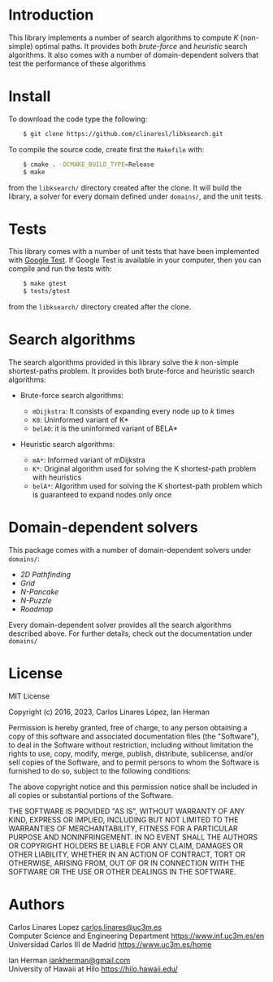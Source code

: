 # Introduction #

This library implements a number of search algorithms to compute *K*
(non-simple) optimal paths. It provides both *brute-force* and *heuristic*
search algorithms. It also comes with a number of domain-dependent solvers that
test the performance of these algorithms


# Install #

To download the code type the following:

``` sh
    $ git clone https://github.com/clinaresl/libksearch.git
```

To compile the source code, create first the `Makefile` with:

``` sh
    $ cmake . -DCMAKE_BUILD_TYPE=Release
    $ make
```

from the `libksearch/` directory created after the clone. It will build the
library, a solver for every domain defined under `domains/`, and the unit tests.

# Tests #

This library comes with a number of unit tests that have been implemented with
[Google Test](https://github.com/google/googletest). If Google Test is available
in your computer, then you can compile and run the tests with:

``` sh
    $ make gtest
    $ tests/gtest
```

from the `libksearch/` directory created after the clone.

# Search algorithms #

The search algorithms provided in this library solve the *k* non-simple
shortest-paths problem. It provides both brute-force and heuristic search
algorithms:

* Brute-force search algorithms:

  + `mDijkstra`: It consists of expanding every node up to *k* times
  + `K0`: Uninformed variant of K*
  + `belA0`: it is the uninformed variant of BELA*

* Heuristic search algorithms:

  * `mA*`: Informed variant of mDijkstra
  + `K*`: Original algorithm used for solving the K shortest-path problem with heuristics
  + `belA*`: Algorithm used for solving the K shortest-path problem which is guaranteed to expand nodes only once

# Domain-dependent solvers #

This package comes with a number of domain-dependent solvers under `domains/`:

* *2D Pathfinding*
* *Grid*
* *N-Pancake*
* *N-Puzzle*
* *Roadmap* 

Every domain-dependent solver provides all the search algorithms described
above. For further details, check out the documentation under `domains/`

# License #

MIT License

Copyright (c) 2016, 2023, Carlos Linares López, Ian Herman

Permission is hereby granted, free of charge, to any person obtaining a copy
of this software and associated documentation files (the "Software"), to deal
in the Software without restriction, including without limitation the rights
to use, copy, modify, merge, publish, distribute, sublicense, and/or sell
copies of the Software, and to permit persons to whom the Software is
furnished to do so, subject to the following conditions:

The above copyright notice and this permission notice shall be included in all
copies or substantial portions of the Software.

THE SOFTWARE IS PROVIDED "AS IS", WITHOUT WARRANTY OF ANY KIND, EXPRESS OR
IMPLIED, INCLUDING BUT NOT LIMITED TO THE WARRANTIES OF MERCHANTABILITY,
FITNESS FOR A PARTICULAR PURPOSE AND NONINFRINGEMENT. IN NO EVENT SHALL THE
AUTHORS OR COPYRIGHT HOLDERS BE LIABLE FOR ANY CLAIM, DAMAGES OR OTHER
LIABILITY, WHETHER IN AN ACTION OF CONTRACT, TORT OR OTHERWISE, ARISING FROM,
OUT OF OR IN CONNECTION WITH THE SOFTWARE OR THE USE OR OTHER DEALINGS IN THE
SOFTWARE.


# Authors #

Carlos Linares Lopez <carlos.linares@uc3m.es>  
Computer Science and Engineering Department <https://www.inf.uc3m.es/en>  
Universidad Carlos III de Madrid <https://www.uc3m.es/home>

Ian Herman <iankherman@gmail.com>  
University of Hawaii at Hilo <https://hilo.hawaii.edu/>  

